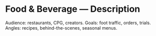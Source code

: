 # Food & Beverage — Description
Audience: restaurants, CPG, creators. Goals: foot traffic, orders, trials. Angles: recipes, behind-the-scenes, seasonal menus.
